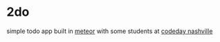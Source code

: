 2do
===

simple todo app built in [meteor](https://github.com/meteor/meteor) with some students at [codeday nashville](https://codeday.org/nashville)
